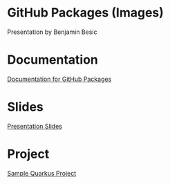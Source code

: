 # GitHub Packages (Images) 
Presentation by Benjamin Besic

# Documentation

[Documentation for GitHub Packages](https://github.com/2122-5ahif-nvs/04-themenausarbeitung-gh-packages/tree/main/documentation/gh-packages-documentation.adoc)

# Slides 
[Presentation Slides](https://2122-5ahif-nvs.github.io/04-themenausarbeitung-gh-packages)

# Project
[Sample Quarkus Project](https://github.com/2122-5ahif-nvs/04-themenausarbeitung-gh-packages/tree/main/project)